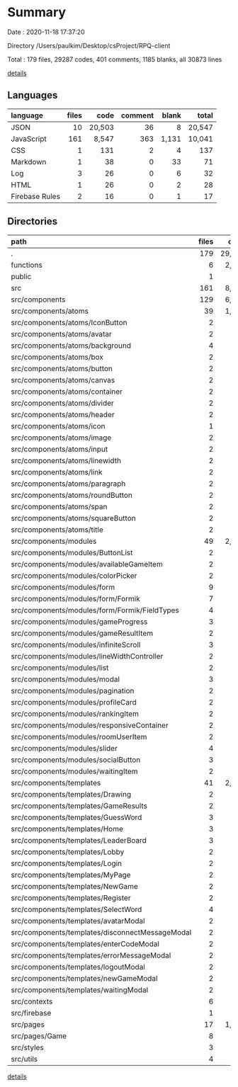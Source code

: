 # Summary

Date : 2020-11-18 17:37:20

Directory /Users/paulkim/Desktop/csProject/RPQ-client

Total : 179 files,  29287 codes, 401 comments, 1185 blanks, all 30873 lines

[details](details.md)

## Languages
| language | files | code | comment | blank | total |
| :--- | ---: | ---: | ---: | ---: | ---: |
| JSON | 10 | 20,503 | 36 | 8 | 20,547 |
| JavaScript | 161 | 8,547 | 363 | 1,131 | 10,041 |
| CSS | 1 | 131 | 2 | 4 | 137 |
| Markdown | 1 | 38 | 0 | 33 | 71 |
| Log | 3 | 26 | 0 | 6 | 32 |
| HTML | 1 | 26 | 0 | 2 | 28 |
| Firebase Rules | 2 | 16 | 0 | 1 | 17 |

## Directories
| path | files | code | comment | blank | total |
| :--- | ---: | ---: | ---: | ---: | ---: |
| . | 179 | 29,287 | 401 | 1,185 | 30,873 |
| functions | 6 | 2,299 | 1 | 27 | 2,327 |
| public | 1 | 26 | 0 | 2 | 28 |
| src | 161 | 8,613 | 364 | 1,116 | 10,093 |
| src/components | 129 | 6,589 | 205 | 855 | 7,649 |
| src/components/atoms | 39 | 1,432 | 5 | 197 | 1,634 |
| src/components/atoms/IconButton | 2 | 40 | 0 | 8 | 48 |
| src/components/atoms/avatar | 2 | 94 | 0 | 9 | 103 |
| src/components/atoms/background | 4 | 117 | 0 | 16 | 133 |
| src/components/atoms/box | 2 | 74 | 0 | 13 | 87 |
| src/components/atoms/button | 2 | 108 | 0 | 15 | 123 |
| src/components/atoms/canvas | 2 | 140 | 0 | 18 | 158 |
| src/components/atoms/container | 2 | 57 | 0 | 10 | 67 |
| src/components/atoms/divider | 2 | 40 | 0 | 10 | 50 |
| src/components/atoms/header | 2 | 102 | 0 | 8 | 110 |
| src/components/atoms/icon | 1 | 72 | 4 | 6 | 82 |
| src/components/atoms/image | 2 | 36 | 0 | 9 | 45 |
| src/components/atoms/input | 2 | 170 | 0 | 14 | 184 |
| src/components/atoms/linewidth | 2 | 42 | 0 | 9 | 51 |
| src/components/atoms/link | 2 | 52 | 1 | 7 | 60 |
| src/components/atoms/paragraph | 2 | 54 | 0 | 8 | 62 |
| src/components/atoms/roundButton | 2 | 79 | 0 | 13 | 92 |
| src/components/atoms/span | 2 | 54 | 0 | 8 | 62 |
| src/components/atoms/squareButton | 2 | 72 | 0 | 9 | 81 |
| src/components/atoms/title | 2 | 29 | 0 | 7 | 36 |
| src/components/modules | 49 | 2,884 | 182 | 341 | 3,407 |
| src/components/modules/ButtonList | 2 | 64 | 0 | 10 | 74 |
| src/components/modules/availableGameItem | 2 | 100 | 0 | 10 | 110 |
| src/components/modules/colorPicker | 2 | 66 | 0 | 10 | 76 |
| src/components/modules/form | 9 | 826 | 13 | 101 | 940 |
| src/components/modules/form/Formik | 7 | 277 | 3 | 38 | 318 |
| src/components/modules/form/Formik/FieldTypes | 4 | 183 | 2 | 24 | 209 |
| src/components/modules/gameProgress | 3 | 144 | 0 | 14 | 158 |
| src/components/modules/gameResultItem | 2 | 89 | 0 | 14 | 103 |
| src/components/modules/infiniteScroll | 3 | 111 | 12 | 17 | 140 |
| src/components/modules/lineWidthController | 2 | 60 | 8 | 8 | 76 |
| src/components/modules/list | 2 | 109 | 1 | 11 | 121 |
| src/components/modules/modal | 3 | 100 | 0 | 16 | 116 |
| src/components/modules/pagination | 2 | 46 | 0 | 8 | 54 |
| src/components/modules/profileCard | 2 | 62 | 0 | 9 | 71 |
| src/components/modules/rankingItem | 2 | 113 | 0 | 14 | 127 |
| src/components/modules/responsiveContainer | 2 | 48 | 0 | 6 | 54 |
| src/components/modules/roomUserItem | 2 | 126 | 7 | 16 | 149 |
| src/components/modules/slider | 4 | 693 | 141 | 54 | 888 |
| src/components/modules/socialButton | 3 | 51 | 0 | 12 | 63 |
| src/components/modules/waitingItem | 2 | 76 | 0 | 11 | 87 |
| src/components/templates | 41 | 2,273 | 18 | 317 | 2,608 |
| src/components/templates/Drawing | 2 | 197 | 0 | 22 | 219 |
| src/components/templates/GameResults | 2 | 132 | 0 | 18 | 150 |
| src/components/templates/GuessWord | 3 | 219 | 2 | 35 | 256 |
| src/components/templates/Home | 3 | 98 | 2 | 16 | 116 |
| src/components/templates/LeaderBoard | 3 | 121 | 8 | 14 | 143 |
| src/components/templates/Lobby | 2 | 209 | 0 | 17 | 226 |
| src/components/templates/Login | 2 | 136 | 0 | 22 | 158 |
| src/components/templates/MyPage | 2 | 105 | 0 | 10 | 115 |
| src/components/templates/NewGame | 2 | 191 | 1 | 12 | 204 |
| src/components/templates/Register | 2 | 129 | 0 | 21 | 150 |
| src/components/templates/SelectWord | 4 | 244 | 5 | 44 | 293 |
| src/components/templates/avatarModal | 2 | 53 | 0 | 10 | 63 |
| src/components/templates/disconnectMessageModal | 2 | 87 | 0 | 16 | 103 |
| src/components/templates/enterCodeModal | 2 | 60 | 0 | 9 | 69 |
| src/components/templates/errorMessageModal | 2 | 63 | 0 | 8 | 71 |
| src/components/templates/logoutModal | 2 | 87 | 0 | 19 | 106 |
| src/components/templates/newGameModal | 2 | 79 | 0 | 11 | 90 |
| src/components/templates/waitingModal | 2 | 63 | 0 | 13 | 76 |
| src/contexts | 6 | 519 | 30 | 75 | 624 |
| src/firebase | 1 | 20 | 11 | 6 | 37 |
| src/pages | 17 | 1,108 | 115 | 142 | 1,365 |
| src/pages/Game | 8 | 450 | 38 | 58 | 546 |
| src/styles | 3 | 279 | 2 | 21 | 302 |
| src/utils | 4 | 83 | 1 | 14 | 98 |

[details](details.md)